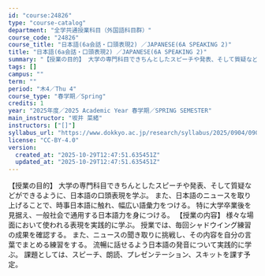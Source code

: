 ```yaml
---
id: "course:24826"
type: "course-catalog"
department: "全学共通授業科目（外国語科目群）"
course_code: "24826"
course_title: "日本語(6a会話・口頭表現2) ／JAPANESE(6A SPEAKING 2)"
title: "日本語(6a会話・口頭表現2) ／JAPANESE(6A SPEAKING 2)"
summary: "【授業の目的】 大学の専門科目できちんとしたスピーチや発表、そして質疑などができるように、日本語の口頭表現を学ぶ。 また、日本語のニュースを取り上げることで、時事日本語に触れ、幅広い語彙力をつける。 特に大学卒業後を見据え、一般社会で通用す…"
tags: []
campus: ""
term: ""
period: "木4／Thu 4"
course_type: "春学期／Spring"
credits: 1
year: "2025年度／2025 Academic Year 春学期／SPRING SEMESTER"
main_instructor: "坂井 菜緒"
instructors: ["[]"]
syllabus_url: "https://www.dokkyo.ac.jp/research/syllabus/2025/0904/0904_24826_ja_JP.html"
license: "CC-BY-4.0"
version:
  created_at: "2025-10-29T12:47:51.635451Z"
  updated_at: "2025-10-29T12:47:51.635451Z"
---
```

【授業の目的】 大学の専門科目できちんとしたスピーチや発表、そして質疑などができるように、日本語の口頭表現を学ぶ。 また、日本語のニュースを取り上げることで、時事日本語に触れ、幅広い語彙力をつける。 特に大学卒業後を見据え、一般社会で通用する日本語力を身につける。 【授業の内容】 様々な場面において使われる表現を実践的に学ぶ。 授業では、毎回シャドウイング練習の成果を確認する。 また、ニュースの聞き取りに挑戦し、その内容を自分の言葉でまとめる練習をする。 流暢に話せるよう日本語の発音について実践的に学ぶ。 課題としては、スピーチ、朗読、プレゼンテーション、スキットを課す予定。
